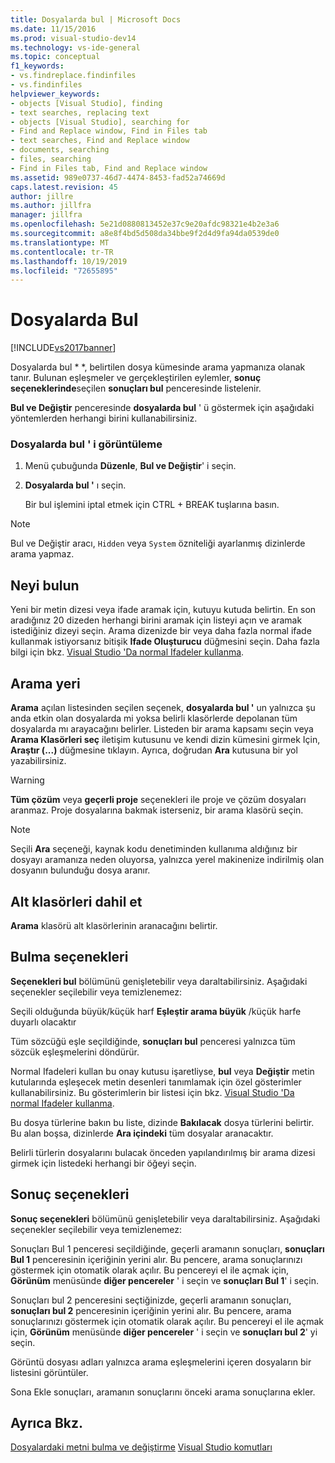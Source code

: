 ```yaml
---
title: Dosyalarda bul | Microsoft Docs
ms.date: 11/15/2016
ms.prod: visual-studio-dev14
ms.technology: vs-ide-general
ms.topic: conceptual
f1_keywords:
- vs.findreplace.findinfiles
- vs.findinfiles
helpviewer_keywords:
- objects [Visual Studio], finding
- text searches, replacing text
- objects [Visual Studio], searching for
- Find and Replace window, Find in Files tab
- text searches, Find and Replace window
- documents, searching
- files, searching
- Find in Files tab, Find and Replace window
ms.assetid: 989e0737-46d7-4474-8453-fad52a74669d
caps.latest.revision: 45
author: jillre
ms.author: jillfra
manager: jillfra
ms.openlocfilehash: 5e21d0880813452e37c9e20afdc98321e4b2e3a6
ms.sourcegitcommit: a8e8f4bd5d508da34bbe9f2d4d9fa94da0539de0
ms.translationtype: MT
ms.contentlocale: tr-TR
ms.lasthandoff: 10/19/2019
ms.locfileid: "72655895"
---
```

# <a name="find-in-files"></a>Dosyalarda Bul
[!INCLUDE[vs2017banner](../includes/vs2017banner.md)]

Dosyalarda bul * *, belirtilen dosya kümesinde arama yapmanıza olanak tanır. Bulunan eşleşmeler ve gerçekleştirilen eylemler, **sonuç seçeneklerinde**seçilen **sonuçları bul** penceresinde listelenir.

 **Bul ve Değiştir** penceresinde **dosyalarda bul** ' ü göstermek için aşağıdaki yöntemlerden herhangi birini kullanabilirsiniz.

### <a name="to-display-find-in-files"></a>Dosyalarda bul ' i görüntüleme

1. Menü çubuğunda **Düzenle**, **Bul ve Değiştir**' i seçin.

2. **Dosyalarda bul '** ı seçin.

   Bir bul işlemini iptal etmek için CTRL + BREAK tuşlarına basın.

> [!NOTE]
> Bul ve Değiştir aracı, `Hidden` veya `System` özniteliği ayarlanmış dizinlerde arama yapmaz.

## <a name="find-what"></a>Neyi bulun
 Yeni bir metin dizesi veya ifade aramak için, kutuyu kutuda belirtin. En son aradığınız 20 dizeden herhangi birini aramak için listeyi açın ve aramak istediğiniz dizeyi seçin. Arama dizenizde bir veya daha fazla normal ifade kullanmak istiyorsanız bitişik **Ifade Oluşturucu** düğmesini seçin. Daha fazla bilgi için bkz. [Visual Studio 'Da normal Ifadeler kullanma](../ide/using-regular-expressions-in-visual-studio.md).

## <a name="look-in"></a>Arama yeri
 **Arama** açılan listesinden seçilen seçenek, **dosyalarda bul '** un yalnızca şu anda etkin olan dosyalarda mi yoksa belirli klasörlerde depolanan tüm dosyalarda mı arayacağını belirler. Listeden bir arama kapsamı seçin veya **Arama Klasörleri seç** iletişim kutusunu ve kendi dizin kümesini girmek Için, **Araştır (...)** düğmesine tıklayın. Ayrıca, doğrudan **Ara** kutusuna bir yol yazabilirsiniz.

> [!WARNING]
> **Tüm çözüm** veya **geçerli proje** seçenekleri ile proje ve çözüm dosyaları aranmaz. Proje dosyalarına bakmak isterseniz, bir arama klasörü seçin.

> [!NOTE]
> Seçili **Ara** seçeneği, kaynak kodu denetiminden kullanıma aldığınız bir dosyayı aramanıza neden oluyorsa, yalnızca yerel makinenize indirilmiş olan dosyanın bulunduğu dosya aranır.

## <a name="include-subfolders"></a>Alt klasörleri dahil et
 **Arama** klasörü alt klasörlerinin aranacağını belirtir.

## <a name="find-options"></a>Bulma seçenekleri
 **Seçenekleri bul** bölümünü genişletebilir veya daraltabilirsiniz. Aşağıdaki seçenekler seçilebilir veya temizlenemez:

 Seçili olduğunda büyük/küçük harf **Eşleştir arama büyük** /küçük harfe duyarlı olacaktır

 Tüm sözcüğü eşle seçildiğinde, **sonuçları bul** penceresi yalnızca tüm sözcük eşleşmelerini döndürür.

 Normal Ifadeleri kullan bu onay kutusu işaretliyse, **bul** veya **Değiştir** metin kutularında eşleşecek metin desenleri tanımlamak için özel gösterimler kullanabilirsiniz. Bu gösterimlerin bir listesi için bkz. [Visual Studio 'Da normal Ifadeler kullanma](../ide/using-regular-expressions-in-visual-studio.md).

 Bu dosya türlerine bakın bu liste, dizinde **Bakılacak** dosya türlerini belirtir. Bu alan boşsa, dizinlerde **Ara içindeki** tüm dosyalar aranacaktır.

 Belirli türlerin dosyalarını bulacak önceden yapılandırılmış bir arama dizesi girmek için listedeki herhangi bir öğeyi seçin.

## <a name="result-options"></a>Sonuç seçenekleri
 **Sonuç seçenekleri** bölümünü genişletebilir veya daraltabilirsiniz. Aşağıdaki seçenekler seçilebilir veya temizlenemez:

 Sonuçları Bul 1 penceresi seçildiğinde, geçerli aramanın sonuçları, **sonuçları Bul 1** penceresinin içeriğinin yerini alır. Bu pencere, arama sonuçlarınızı göstermek için otomatik olarak açılır. Bu pencereyi el ile açmak için, **Görünüm** menüsünde **diğer pencereler** ' i seçin ve **sonuçları Bul 1**' i seçin.

 Sonuçları bul 2 penceresini seçtiğinizde, geçerli aramanın sonuçları, **sonuçları bul 2** penceresinin içeriğinin yerini alır. Bu pencere, arama sonuçlarınızı göstermek için otomatik olarak açılır. Bu pencereyi el ile açmak için, **Görünüm** menüsünde **diğer pencereler** ' i seçin ve **sonuçları bul 2**' yi seçin.

 Görüntü dosyası adları yalnızca arama eşleşmelerini içeren dosyaların bir listesini görüntüler.

 Sona Ekle sonuçları, aramanın sonuçlarını önceki arama sonuçlarına ekler.

## <a name="see-also"></a>Ayrıca Bkz.
 [Dosyalardaki metni bulma ve değiştirme](../ide/finding-and-replacing-text.md) [](../ide/replace-in-files.md) [Visual Studio komutları](../ide/reference/visual-studio-commands.md)
